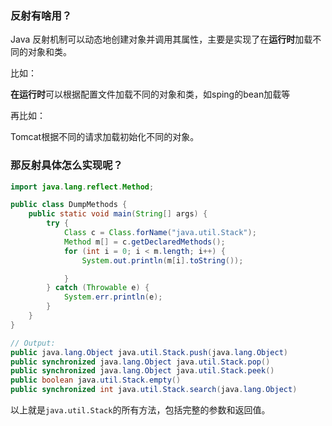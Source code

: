 ### 反射有啥用？

Java 反射机制可以动态地创建对象并调用其属性，主要是实现了在**运行时**加载不同的对象和类。

比如：

**在运行时**可以根据配置文件加载不同的对象和类，如sping的bean加载等

再比如：

Tomcat根据不同的请求加载初始化不同的对象。



### 那反射具体怎么实现呢？

```java
import java.lang.reflect.Method;

public class DumpMethods {
    public static void main(String[] args) {
        try {
            Class c = Class.forName("java.util.Stack");
            Method m[] = c.getDeclaredMethods();
            for (int i = 0; i < m.length; i++) {
                System.out.println(m[i].toString());

            }
        } catch (Throwable e) {
            System.err.println(e);
        }
    }
}

// Output:
public java.lang.Object java.util.Stack.push(java.lang.Object)
public synchronized java.lang.Object java.util.Stack.pop()
public synchronized java.lang.Object java.util.Stack.peek()
public boolean java.util.Stack.empty()
public synchronized int java.util.Stack.search(java.lang.Object)
```

以上就是`java.util.Stack`的所有方法，包括完整的参数和返回值。
